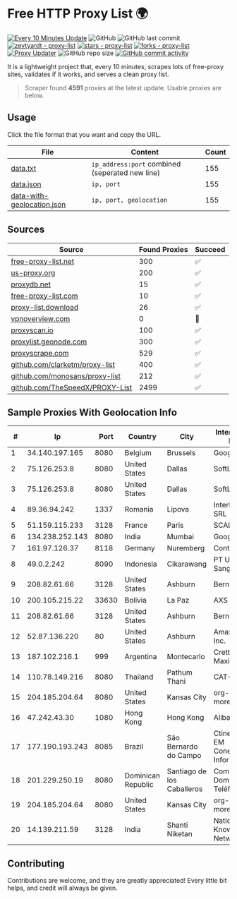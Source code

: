 
# Free HTTP Proxy List 🌍

[![Every 10 Minutes Update](https://github.com/mertguvencli/http-proxy-list/actions/workflows/main.yml/badge.svg?branch=main)](https://github.com/mertguvencli/http-proxy-list/actions/workflows/main.yml)
![GitHub](https://img.shields.io/github/license/mertguvencli/http-proxy-list)
![GitHub last commit](https://img.shields.io/github/last-commit/mertguvencli/http-proxy-list)
[![zevtyardt - proxy-list](https://img.shields.io/static/v1?label=zevtyardt&message=proxy-list&color=blue&logo=github)](https://github.com/zevtyardt/proxy-list "Go to GitHub repo")
[![stars - proxy-list](https://img.shields.io/github/stars/zevtyardt/proxy-list?style=social)](https://github.com/zevtyardt/proxy-list)
[![forks - proxy-list](https://img.shields.io/github/forks/zevtyardt/proxy-list?style=social)](https://github.com/zevtyardt/proxy-list)
[![Proxy Updater](https://github.com/zevtyardt/proxy-list/workflows/Proxy%20Updater/badge.svg)](https://github.com/zevtyardt/proxy-list/actions?query=workflow:"Proxy+Updater")
![GitHub repo size](https://img.shields.io/github/repo-size/zevtyardt/proxy-list)
[![GitHub commit activity](https://img.shields.io/github/commit-activity/m/zevtyardt/proxy-list?logo=commits)](https://github.com/zevtyardt/proxy-list/commits/main)

It is a lightweight project that, every 10 minutes, scrapes lots of free-proxy sites, validates if it works, and serves a clean proxy list.

> Scraper found **4591** proxies at the latest update. Usable proxies are below.

## Usage

Click the file format that you want and copy the URL.

|File|Content|Count|
|----|-------|-----|
|[data.txt](https://raw.githubusercontent.com/mertguvencli/http-proxy-list/main/proxy-list/data.txt)|`ip_address:port` combined (seperated new line)|155|
|[data.json](https://raw.githubusercontent.com/mertguvencli/http-proxy-list/main/proxy-list/data.json)|`ip, port`|155|
|[data-with-geolocation.json](https://raw.githubusercontent.com/mertguvencli/http-proxy-list/main/proxy-list/data-with-geolocation.json)|`ip, port, geolocation`|155|

## Sources

|Source|Found Proxies|Succeed|
|------|-------------|-------|
|[free-proxy-list.net](https://free-proxy-list.net)|300|✅|
|[us-proxy.org](https://www.us-proxy.org)|200|✅|
|[proxydb.net](http://proxydb.net)|15|✅|
|[free-proxy-list.com](https://free-proxy-list.com/?page=&port=&type%5B%5D=http&type%5B%5D=https&up_time=0&search=Search)|10|✅|
|[proxy-list.download](https://www.proxy-list.download/HTTP)|26|✅|
|[vpnoverview.com](https://vpnoverview.com/privacy/anonymous-browsing/free-proxy-servers)|0|🚫|
|[proxyscan.io](https://www.proxyscan.io)|100|✅|
|[proxylist.geonode.com](https://proxylist.geonode.com/api/proxy-list?limit=300&page=1&sort_by=lastChecked&sort_type=desc&protocols=http,https)|300|✅|
|[proxyscrape.com](https://api.proxyscrape.com/v2/?request=displayproxies&protocol=http&timeout=10000&country=all&ssl=all&anonymity=all)|529|✅|
|[github.com/clarketm/proxy-list](https://raw.githubusercontent.com/clarketm/proxy-list/master/proxy-list-raw.txt)|400|✅|
|[github.com/monosans/proxy-list](https://raw.githubusercontent.com/monosans/proxy-list/main/proxies/http.txt)|212|✅|
|[github.com/TheSpeedX/PROXY-List](https://raw.githubusercontent.com/TheSpeedX/PROXY-List/master/http.txt)|2499|✅|


## Sample Proxies With Geolocation Info

|#|Ip|Port|Country|City|Internet Service Provider|
|-|--|----|-------|----|-------------------------|
|1|34.140.197.165|8080|Belgium|Brussels|Google LLC|
|2|75.126.253.8|8080|United States|Dallas|SoftLayer|
|3|75.126.253.8|8080|United States|Dallas|SoftLayer|
|4|89.36.94.242|1337|Romania|Lipova|Interkvm Host SRL|
|5|51.159.115.233|3128|France|Paris|SCALEWAY|
|6|134.238.252.143|8080|India|Mumbai|Google LLC|
|7|161.97.126.37|8118|Germany|Nuremberg|Contabo GmbH|
|8|49.0.2.242|8090|Indonesia|Cikarawang|PT Usaha Adi Sanggoro|
|9|208.82.61.66|3128|United States|Ashburn|Bernardi Sounds|
|10|200.105.215.22|33630|Bolivia|La Paz|AXS Bolivia S. A.|
|11|208.82.61.66|3128|United States|Ashburn|Bernardi Sounds|
|12|52.87.136.220|80|United States|Ashburn|Amazon.com, Inc.|
|13|187.102.216.1|999|Argentina|Montecarlo|Cretton Lisandro Maximiliano|
|14|110.78.149.216|8080|Thailand|Pathum Thani|CAT-BB|
|15|204.185.204.64|8080|United States|Kansas City|org-morenet.more.net|
|16|47.242.43.30|1080|Hong Kong|Hong Kong|Alibaba.com LLC|
|17|177.190.193.243|8085|Brazil|São Bernardo do Campo|Ctinet Solucoes EM Conectividade E Informatica LTD|
|18|201.229.250.19|8080|Dominican Republic|Santiago de los Caballeros|Compañía Dominicana de Teléfonos S. A.|
|19|204.185.204.64|8080|United States|Kansas City|org-morenet.more.net|
|20|14.139.211.59|3128|India|Shanti Niketan|National Knowledge Network|



## Contributing

Contributions are welcome, and they are greatly appreciated! Every
little bit helps, and credit will always be given.

